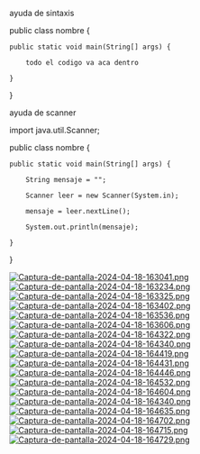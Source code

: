 ayuda de sintaxis

public class nombre {

    public static void main(String[] args) {
    
        todo el codigo va aca dentro
        
    }
    
}

ayuda de scanner

import java.util.Scanner;

public class nombre {

    public static void main(String[] args) {
    
        String mensaje = "";
        
        Scanner leer = new Scanner(System.in);
        
        mensaje = leer.nextLine();
        
        System.out.println(mensaje);
        
    }
    
}


















































[![Captura-de-pantalla-2024-04-18-163041.png](https://i.postimg.cc/zGWP0rhq/Captura-de-pantalla-2024-04-18-163041.png)](https://postimg.cc/nXFkhNTW)
[![Captura-de-pantalla-2024-04-18-163234.png](https://i.postimg.cc/jqFgT5Qs/Captura-de-pantalla-2024-04-18-163234.png)](https://postimg.cc/YjQfftsV)
[![Captura-de-pantalla-2024-04-18-163325.png](https://i.postimg.cc/0N0X10Z3/Captura-de-pantalla-2024-04-18-163325.png)](https://postimg.cc/Lqh3zfcB)
[![Captura-de-pantalla-2024-04-18-163402.png](https://i.postimg.cc/25rTGBmx/Captura-de-pantalla-2024-04-18-163402.png)](https://postimg.cc/xXpKT8Xk)
[![Captura-de-pantalla-2024-04-18-163536.png](https://i.postimg.cc/nzVRF9PL/Captura-de-pantalla-2024-04-18-163536.png)](https://postimg.cc/B8ycNbsW)
[![Captura-de-pantalla-2024-04-18-163606.png](https://i.postimg.cc/0jFc0W26/Captura-de-pantalla-2024-04-18-163606.png)](https://postimg.cc/SYL6yG9q)
[![Captura-de-pantalla-2024-04-18-164322.png](https://i.postimg.cc/xd2pZ4GM/Captura-de-pantalla-2024-04-18-164322.png)](https://postimg.cc/75KNGXWZ)
[![Captura-de-pantalla-2024-04-18-164340.png](https://i.postimg.cc/wB22GTjY/Captura-de-pantalla-2024-04-18-164340.png)](https://postimg.cc/d77G7FC5)
[![Captura-de-pantalla-2024-04-18-164419.png](https://i.postimg.cc/XqpsFS3S/Captura-de-pantalla-2024-04-18-164419.png)](https://postimg.cc/y3Ch4Gkv)
[![Captura-de-pantalla-2024-04-18-164431.png](https://i.postimg.cc/c4tDLSXf/Captura-de-pantalla-2024-04-18-164431.png)](https://postimg.cc/4mZvWrC3)
[![Captura-de-pantalla-2024-04-18-164446.png](https://i.postimg.cc/76BBfPFn/Captura-de-pantalla-2024-04-18-164446.png)](https://postimg.cc/9R7Pk2FD)
[![Captura-de-pantalla-2024-04-18-164532.png](https://i.postimg.cc/sgpw5JFX/Captura-de-pantalla-2024-04-18-164532.png)](https://postimg.cc/NKj6cmjq)
[![Captura-de-pantalla-2024-04-18-164604.png](https://i.postimg.cc/DwVxWMMH/Captura-de-pantalla-2024-04-18-164604.png)](https://postimg.cc/qzLsSj0x)
[![Captura-de-pantalla-2024-04-18-164340.png](https://i.postimg.cc/wB22GTjY/Captura-de-pantalla-2024-04-18-164340.png)](https://postimg.cc/d77G7FC5)
[![Captura-de-pantalla-2024-04-18-164635.png](https://i.postimg.cc/k4hc71Sj/Captura-de-pantalla-2024-04-18-164635.png)](https://postimg.cc/njB7k107)
[![Captura-de-pantalla-2024-04-18-164702.png](https://i.postimg.cc/4y71y6bX/Captura-de-pantalla-2024-04-18-164702.png)](https://postimg.cc/5QJzkFRr)
[![Captura-de-pantalla-2024-04-18-164715.png](https://i.postimg.cc/CMRyk9cx/Captura-de-pantalla-2024-04-18-164715.png)](https://postimg.cc/6Tx1Nbsk)
[![Captura-de-pantalla-2024-04-18-164729.png](https://i.postimg.cc/VvxWCJDn/Captura-de-pantalla-2024-04-18-164729.png)](https://postimg.cc/fSvd4R4R)
